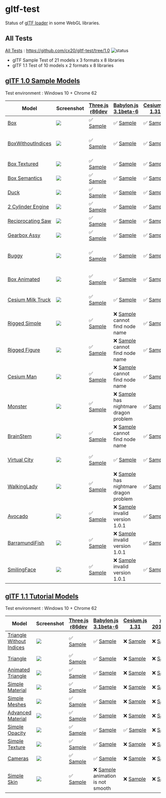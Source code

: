 # gltf-test

Status of [glTF loader](https://github.com/KhronosGroup/glTF#webgl-engines) in some WebGL libraries.

## All Tests

[All Tests]( https://cdn.rawgit.com/cx20/gltf-test/1572cf39515d32349da1eb3bd237f5d2da9bc46b/index.html ) : https://github.com/cx20/gltf-test/tree/1.0 ![status](https://img.shields.io/badge/glTF-1%2E0-yellow.svg?style=flat)
- glTF Sample Test of 21 models x 3 formats x 8 libraries
- glTF 1.1 Test of 10 models x 2 formats x 8 libraries


## [glTF 1.0 Sample Models](https://github.com/KhronosGroup/glTF-Sample-Models/tree/master/1.0)

Test environment : Windows 10 + Chrome 62

| Model                                              | Screenshot                                                   |[Three.js r86dev](https://github.com/mrdoob/three.js/tree/dev/examples/js/loaders/GLTFLoader.js)                              |[Babylon.js 3.1beta-6](https://github.com/BabylonJS/Babylon.js/tree/master/loaders/src/glTF)                                                         |[Cesium.js 1.31](https://github.com/AnalyticalGraphicsInc/cesium/)                                               |[xeogl 2017.02.09](https://github.com/xeolabs/xeogl/tree/master/src/models/gltf)                                               |[GLBoost r2dev](https://github.com/emadurandal/GLBoost/blob/master/src/js/middle_level/loader/GLTFLoader.js)                       |[Grimoire.js 2017.03.12](https://github.com/GrimoireGL/grimoirejs-gltf)                                                               |
|----------------------------------------------------|--------------------------------------------------------------|------------------------------------------------------------------------------------------------------------------------------|--------------------------------------------------------------------------------------------------------------------------------------------------|-----------------------------------------------------------------------------------------------------------------|-------------------------------------------------------------------------------------------------------------------------------|-----------------------------------------------------------------------------------------------------------------------------------|--------------------------------------------------------------------------------------------------------------------------------------|
|[Box](sampleModels/Box)                             |![](sampleModels/Box/screenshot/screenshot.png)               |:white_check_mark: [Sample](https://cdn.rawgit.com/cx20/gltf-test/1572cf39515d32349da1eb3bd237f5d2da9bc46b/examples/threejs/index.html?model=Box&scale=1)                   |:white_check_mark: [Sample](https://cdn.rawgit.com/cx20/gltf-test/1572cf39515d32349da1eb3bd237f5d2da9bc46b/examples/babylonjs/index.html?model=Box&scale=1)                                     |:white_check_mark: [Sample](https://cdn.rawgit.com/cx20/gltf-test/1572cf39515d32349da1eb3bd237f5d2da9bc46b/examples/cesium/index.html?model=Box)               |:white_check_mark: [Sample](https://cdn.rawgit.com/cx20/gltf-test/1572cf39515d32349da1eb3bd237f5d2da9bc46b/examples/xeogl/index.html?model=Box&scale=1)                      |:white_check_mark: [Sample](https://cdn.rawgit.com/cx20/gltf-test/1572cf39515d32349da1eb3bd237f5d2da9bc46b/examples/glboost/index.html?model=Box&scale=1)                        |:white_check_mark: [Sample](https://cdn.rawgit.com/cx20/gltf-test/1572cf39515d32349da1eb3bd237f5d2da9bc46b/examples/grimoiregl/index.html?model=Box&scale=1)                        |
|[BoxWithoutIndices](sampleModels/BoxWithoutIndices) |![](sampleModels/BoxWithoutIndices/screenshot/screenshot.png) |:white_check_mark: [Sample](https://cdn.rawgit.com/cx20/gltf-test/1572cf39515d32349da1eb3bd237f5d2da9bc46b/examples/threejs/index.html?model=BoxWithoutIndices&scale=1)     |:white_check_mark: [Sample](https://cdn.rawgit.com/cx20/gltf-test/1572cf39515d32349da1eb3bd237f5d2da9bc46b/examples/babylonjs/index.html?model=BoxWithoutIndices&scale=1)                       |:white_check_mark: [Sample](https://cdn.rawgit.com/cx20/gltf-test/1572cf39515d32349da1eb3bd237f5d2da9bc46b/examples/cesium/index.html?model=BoxWithoutIndices) |:x: [Sample](https://cdn.rawgit.com/cx20/gltf-test/1572cf39515d32349da1eb3bd237f5d2da9bc46b/examples/xeogl/index.html?model=BoxWithoutIndices&scale=1) glTF-Embedded not work|:white_check_mark: [Sample](https://cdn.rawgit.com/cx20/gltf-test/1572cf39515d32349da1eb3bd237f5d2da9bc46b/examples/glboost/index.html?model=BoxWithoutIndices&scale=1)          |:white_check_mark: [Sample](https://cdn.rawgit.com/cx20/gltf-test/1572cf39515d32349da1eb3bd237f5d2da9bc46b/examples/grimoiregl/index.html?model=BoxWithoutIndices&scale=1)          |
|[Box Textured](sampleModels/BoxTextured)            |![](sampleModels/BoxTextured/screenshot/screenshot.png)       |:white_check_mark: [Sample](https://cdn.rawgit.com/cx20/gltf-test/1572cf39515d32349da1eb3bd237f5d2da9bc46b/examples/threejs/index.html?model=BoxTextured&scale=1)           |:white_check_mark: [Sample](https://cdn.rawgit.com/cx20/gltf-test/1572cf39515d32349da1eb3bd237f5d2da9bc46b/examples/babylonjs/index.html?model=BoxTextured&scale=1)                             |:white_check_mark: [Sample](https://cdn.rawgit.com/cx20/gltf-test/1572cf39515d32349da1eb3bd237f5d2da9bc46b/examples/cesium/index.html?model=BoxTextured)       |:white_check_mark: [Sample](https://cdn.rawgit.com/cx20/gltf-test/1572cf39515d32349da1eb3bd237f5d2da9bc46b/examples/xeogl/index.html?model=BoxTextured&scale=1)              |:white_check_mark: [Sample](https://cdn.rawgit.com/cx20/gltf-test/1572cf39515d32349da1eb3bd237f5d2da9bc46b/examples/glboost/index.html?model=BoxTextured&scale=1)                |:white_check_mark: [Sample](https://cdn.rawgit.com/cx20/gltf-test/1572cf39515d32349da1eb3bd237f5d2da9bc46b/examples/grimoiregl/index.html?model=BoxTextured&scale=1)                |
|[Box Semantics](sampleModels/BoxSemantics)          |![](sampleModels/BoxSemantics/screenshot/screenshot.png)      |:white_check_mark: [Sample](https://cdn.rawgit.com/cx20/gltf-test/1572cf39515d32349da1eb3bd237f5d2da9bc46b/examples/threejs/index.html?model=BoxSemantics&scale=1)          |:white_check_mark: [Sample](https://cdn.rawgit.com/cx20/gltf-test/1572cf39515d32349da1eb3bd237f5d2da9bc46b/examples/babylonjs/index.html?model=BoxSemantics&scale=1)                            |:white_check_mark: [Sample](https://cdn.rawgit.com/cx20/gltf-test/1572cf39515d32349da1eb3bd237f5d2da9bc46b/examples/cesium/index.html?model=BoxSemantics)      |:white_check_mark: [Sample](https://cdn.rawgit.com/cx20/gltf-test/1572cf39515d32349da1eb3bd237f5d2da9bc46b/examples/xeogl/index.html?model=BoxSemantics&scale=1)             |:white_check_mark: [Sample](https://cdn.rawgit.com/cx20/gltf-test/1572cf39515d32349da1eb3bd237f5d2da9bc46b/examples/glboost/index.html?model=BoxSemantics&scale=1)               |:white_check_mark: [Sample](https://cdn.rawgit.com/cx20/gltf-test/1572cf39515d32349da1eb3bd237f5d2da9bc46b/examples/grimoiregl/index.html?model=BoxSemantics&scale=1)               |
|[Duck](sampleModels/Duck)                           |![](sampleModels/Duck/screenshot/screenshot.png)              |:white_check_mark: [Sample](https://cdn.rawgit.com/cx20/gltf-test/1572cf39515d32349da1eb3bd237f5d2da9bc46b/examples/threejs/index.html?model=Duck&scale=1)                  |:white_check_mark: [Sample](https://cdn.rawgit.com/cx20/gltf-test/1572cf39515d32349da1eb3bd237f5d2da9bc46b/examples/babylonjs/index.html?model=Duck&scale=1)                                    |:white_check_mark: [Sample](https://cdn.rawgit.com/cx20/gltf-test/1572cf39515d32349da1eb3bd237f5d2da9bc46b/examples/cesium/index.html?model=Duck)              |:white_check_mark: [Sample](https://cdn.rawgit.com/cx20/gltf-test/1572cf39515d32349da1eb3bd237f5d2da9bc46b/examples/xeogl/index.html?model=Duck&scale=1)                     |:white_check_mark: [Sample](https://cdn.rawgit.com/cx20/gltf-test/1572cf39515d32349da1eb3bd237f5d2da9bc46b/examples/glboost/index.html?model=Duck&scale=1)                       |:white_check_mark: [Sample](https://cdn.rawgit.com/cx20/gltf-test/1572cf39515d32349da1eb3bd237f5d2da9bc46b/examples/grimoiregl/index.html?model=Duck&scale=1)                       |
|[2 Cylinder Engine](sampleModels/2CylinderEngine)   |![](sampleModels/2CylinderEngine/screenshot/screenshot.png)   |:white_check_mark: [Sample](https://cdn.rawgit.com/cx20/gltf-test/1572cf39515d32349da1eb3bd237f5d2da9bc46b/examples/threejs/index.html?model=2CylinderEngine&scale=0.005)   |:white_check_mark: [Sample](https://cdn.rawgit.com/cx20/gltf-test/1572cf39515d32349da1eb3bd237f5d2da9bc46b/examples/babylonjs/index.html?model=2CylinderEngine&scale=0.005)                     |:white_check_mark: [Sample](https://cdn.rawgit.com/cx20/gltf-test/1572cf39515d32349da1eb3bd237f5d2da9bc46b/examples/cesium/index.html?model=2CylinderEngine)   |:white_check_mark: [Sample](https://cdn.rawgit.com/cx20/gltf-test/1572cf39515d32349da1eb3bd237f5d2da9bc46b/examples/xeogl/index.html?model=2CylinderEngine&scale=0.005)      |:white_check_mark: [Sample](https://cdn.rawgit.com/cx20/gltf-test/1572cf39515d32349da1eb3bd237f5d2da9bc46b/examples/glboost/index.html?model=2CylinderEngine&scale=0.005)        |:white_check_mark: [Sample](https://cdn.rawgit.com/cx20/gltf-test/1572cf39515d32349da1eb3bd237f5d2da9bc46b/examples/grimoiregl/index.html?model=2CylinderEngine&scale=0.005)        |
|[Reciprocating Saw](sampleModels/ReciprocatingSaw)  |![](sampleModels/ReciprocatingSaw/screenshot/screenshot.png)  |:white_check_mark: [Sample](https://cdn.rawgit.com/cx20/gltf-test/1572cf39515d32349da1eb3bd237f5d2da9bc46b/examples/threejs/index.html?model=ReciprocatingSaw&scale=0.01)   |:white_check_mark: [Sample](https://cdn.rawgit.com/cx20/gltf-test/1572cf39515d32349da1eb3bd237f5d2da9bc46b/examples/babylonjs/index.html?model=ReciprocatingSaw&scale=0.01)                     |:white_check_mark: [Sample](https://cdn.rawgit.com/cx20/gltf-test/1572cf39515d32349da1eb3bd237f5d2da9bc46b/examples/cesium/index.html?model=ReciprocatingSaw)  |:white_check_mark: [Sample](https://cdn.rawgit.com/cx20/gltf-test/1572cf39515d32349da1eb3bd237f5d2da9bc46b/examples/xeogl/index.html?model=ReciprocatingSaw&scale=0.01)      |:white_check_mark: [Sample](https://cdn.rawgit.com/cx20/gltf-test/1572cf39515d32349da1eb3bd237f5d2da9bc46b/examples/glboost/index.html?model=ReciprocatingSaw&scale=0.01)        |:white_check_mark: [Sample](https://cdn.rawgit.com/cx20/gltf-test/1572cf39515d32349da1eb3bd237f5d2da9bc46b/examples/grimoiregl/index.html?model=ReciprocatingSaw&scale=0.01)        |
|[Gearbox Assy](sampleModels/GearboxAssy)            |![](sampleModels/GearboxAssy/screenshot/screenshot.png)       |:white_check_mark: [Sample](https://cdn.rawgit.com/cx20/gltf-test/1572cf39515d32349da1eb3bd237f5d2da9bc46b/examples/threejs/index.html?model=GearboxAssy&scale=1)           |:white_check_mark: [Sample](https://cdn.rawgit.com/cx20/gltf-test/1572cf39515d32349da1eb3bd237f5d2da9bc46b/examples/babylonjs/index.html?model=GearboxAssy&scale=1)                             |:white_check_mark: [Sample](https://cdn.rawgit.com/cx20/gltf-test/1572cf39515d32349da1eb3bd237f5d2da9bc46b/examples/cesium/index.html?model=GearboxAssy)       |:white_check_mark: [Sample](https://cdn.rawgit.com/cx20/gltf-test/1572cf39515d32349da1eb3bd237f5d2da9bc46b/examples/xeogl/index.html?model=GearboxAssy&scale=1)              |:white_check_mark: [Sample](https://cdn.rawgit.com/cx20/gltf-test/1572cf39515d32349da1eb3bd237f5d2da9bc46b/examples/glboost/index.html?model=GearboxAssy&scale=1)                |:white_check_mark: [Sample](https://cdn.rawgit.com/cx20/gltf-test/1572cf39515d32349da1eb3bd237f5d2da9bc46b/examples/grimoiregl/index.html?model=GearboxAssy&scale=1)                |
|[Buggy](sampleModels/Buggy)                         |![](sampleModels/Buggy/screenshot/screenshot.png)             |:white_check_mark: [Sample](https://cdn.rawgit.com/cx20/gltf-test/1572cf39515d32349da1eb3bd237f5d2da9bc46b/examples/threejs/index.html?model=Buggy&scale=0.02)              |:white_check_mark: [Sample](https://cdn.rawgit.com/cx20/gltf-test/1572cf39515d32349da1eb3bd237f5d2da9bc46b/examples/babylonjs/index.html?model=Buggy&scale=0.02)                                |:white_check_mark: [Sample](https://cdn.rawgit.com/cx20/gltf-test/1572cf39515d32349da1eb3bd237f5d2da9bc46b/examples/cesium/index.html?model=Buggy)             |:x: [Sample](https://cdn.rawgit.com/cx20/gltf-test/1572cf39515d32349da1eb3bd237f5d2da9bc46b/examples/xeogl/index.html?model=Buggy&scale=0.02) only partial (glTF-Embedded)   |:white_check_mark: [Sample](https://cdn.rawgit.com/cx20/gltf-test/1572cf39515d32349da1eb3bd237f5d2da9bc46b/examples/glboost/index.html?model=Buggy&scale=0.02)                   |:white_check_mark: [Sample](https://cdn.rawgit.com/cx20/gltf-test/1572cf39515d32349da1eb3bd237f5d2da9bc46b/examples/grimoiregl/index.html?model=Buggy&scale=0.02)                   |
|[Box Animated](sampleModels/BoxAnimated)            |![](sampleModels/BoxAnimated/screenshot/screenshot.gif)       |:white_check_mark: [Sample](https://cdn.rawgit.com/cx20/gltf-test/1572cf39515d32349da1eb3bd237f5d2da9bc46b/examples/threejs/index.html?model=BoxAnimated&scale=0.5)         |:white_check_mark: [Sample](https://cdn.rawgit.com/cx20/gltf-test/1572cf39515d32349da1eb3bd237f5d2da9bc46b/examples/babylonjs/index.html?model=BoxAnimated&scale=0.5)                           |:white_check_mark: [Sample](https://cdn.rawgit.com/cx20/gltf-test/1572cf39515d32349da1eb3bd237f5d2da9bc46b/examples/cesium/index.html?model=BoxAnimated)       |:x: [Sample](https://cdn.rawgit.com/cx20/gltf-test/1572cf39515d32349da1eb3bd237f5d2da9bc46b/examples/xeogl/index.html?model=BoxAnimated&scale=0.5) animation not support     |:white_check_mark: [Sample](https://cdn.rawgit.com/cx20/gltf-test/1572cf39515d32349da1eb3bd237f5d2da9bc46b/examples/glboost/index.html?model=BoxAnimated&scale=0.5)              |:white_check_mark: [Sample](https://cdn.rawgit.com/cx20/gltf-test/1572cf39515d32349da1eb3bd237f5d2da9bc46b/examples/grimoiregl/index.html?model=BoxAnimated&scale=0.5)              |
|[Cesium Milk Truck](sampleModels/CesiumMilkTruck)   |![](sampleModels/CesiumMilkTruck/screenshot/screenshot.gif)   |:white_check_mark: [Sample](https://cdn.rawgit.com/cx20/gltf-test/1572cf39515d32349da1eb3bd237f5d2da9bc46b/examples/threejs/index.html?model=CesiumMilkTruck&scale=0.5)     |:white_check_mark: [Sample](https://cdn.rawgit.com/cx20/gltf-test/1572cf39515d32349da1eb3bd237f5d2da9bc46b/examples/babylonjs/index.html?model=CesiumMilkTruck&scale=0.5)                       |:white_check_mark: [Sample](https://cdn.rawgit.com/cx20/gltf-test/1572cf39515d32349da1eb3bd237f5d2da9bc46b/examples/cesium/index.html?model=CesiumMilkTruck)   |:x: [Sample](https://cdn.rawgit.com/cx20/gltf-test/1572cf39515d32349da1eb3bd237f5d2da9bc46b/examples/xeogl/index.html?model=CesiumMilkTruck&scale=0.5) animation not support |:white_check_mark: [Sample](https://cdn.rawgit.com/cx20/gltf-test/1572cf39515d32349da1eb3bd237f5d2da9bc46b/examples/glboost/index.html?model=CesiumMilkTruck&scale=0.5)          |:white_check_mark: [Sample](https://cdn.rawgit.com/cx20/gltf-test/1572cf39515d32349da1eb3bd237f5d2da9bc46b/examples/grimoiregl/index.html?model=CesiumMilkTruck&scale=0.5)          |
|[Rigged Simple](sampleModels/RiggedSimple)          |![](sampleModels/RiggedSimple/screenshot/screenshot.gif)      |:white_check_mark: [Sample](https://cdn.rawgit.com/cx20/gltf-test/1572cf39515d32349da1eb3bd237f5d2da9bc46b/examples/threejs/index.html?model=RiggedSimple&scale=0.2)        |:x: [Sample](https://cdn.rawgit.com/cx20/gltf-test/1572cf39515d32349da1eb3bd237f5d2da9bc46b/examples/babylonjs/index.html?model=RiggedSimple&scale=0.2) cannot find node name                   |:white_check_mark: [Sample](https://cdn.rawgit.com/cx20/gltf-test/1572cf39515d32349da1eb3bd237f5d2da9bc46b/examples/cesium/index.html?model=RiggedSimple)      |:x: [Sample](https://cdn.rawgit.com/cx20/gltf-test/1572cf39515d32349da1eb3bd237f5d2da9bc46b/examples/xeogl/index.html?model=RiggedSimple&scale=0.2) animation not support    |:white_check_mark: [Sample](https://cdn.rawgit.com/cx20/gltf-test/1572cf39515d32349da1eb3bd237f5d2da9bc46b/examples/glboost/index.html?model=RiggedSimple&scale=0.2)             |:white_check_mark: [Sample](https://cdn.rawgit.com/cx20/gltf-test/1572cf39515d32349da1eb3bd237f5d2da9bc46b/examples/grimoiregl/index.html?model=RiggedSimple&scale=0.2)             |
|[Rigged Figure](sampleModels/RiggedFigure)          |![](sampleModels/RiggedFigure/screenshot/screenshot.gif)      |:white_check_mark: [Sample](https://cdn.rawgit.com/cx20/gltf-test/1572cf39515d32349da1eb3bd237f5d2da9bc46b/examples/threejs/index.html?model=RiggedFigure&scale=1)          |:x: [Sample](https://cdn.rawgit.com/cx20/gltf-test/1572cf39515d32349da1eb3bd237f5d2da9bc46b/examples/babylonjs/index.html?model=RiggedFigure&scale=1) cannot find node name                     |:white_check_mark: [Sample](https://cdn.rawgit.com/cx20/gltf-test/1572cf39515d32349da1eb3bd237f5d2da9bc46b/examples/cesium/index.html?model=RiggedFigure)      |:x: [Sample](https://cdn.rawgit.com/cx20/gltf-test/1572cf39515d32349da1eb3bd237f5d2da9bc46b/examples/xeogl/index.html?model=RiggedFigure&scale=1) animation not support      |:white_check_mark: [Sample](https://cdn.rawgit.com/cx20/gltf-test/1572cf39515d32349da1eb3bd237f5d2da9bc46b/examples/glboost/index.html?model=RiggedFigure&scale=1)               |:white_check_mark: [Sample](https://cdn.rawgit.com/cx20/gltf-test/1572cf39515d32349da1eb3bd237f5d2da9bc46b/examples/grimoiregl/index.html?model=RiggedFigure&scale=1)               |
|[Cesium Man](sampleModels/CesiumMan)                |![](sampleModels/CesiumMan/screenshot/screenshot.gif)         |:white_check_mark: [Sample](https://cdn.rawgit.com/cx20/gltf-test/1572cf39515d32349da1eb3bd237f5d2da9bc46b/examples/threejs/index.html?model=CesiumMan&scale=1)             |:x: [Sample](https://cdn.rawgit.com/cx20/gltf-test/1572cf39515d32349da1eb3bd237f5d2da9bc46b/examples/babylonjs/index.html?model=CesiumMan&scale=1) cannot find node name                        |:white_check_mark: [Sample](https://cdn.rawgit.com/cx20/gltf-test/1572cf39515d32349da1eb3bd237f5d2da9bc46b/examples/cesium/index.html?model=CesiumMan)         |:x: [Sample](https://cdn.rawgit.com/cx20/gltf-test/1572cf39515d32349da1eb3bd237f5d2da9bc46b/examples/xeogl/index.html?model=CesiumMan&scale=1) animation not support         |:white_check_mark: [Sample](https://cdn.rawgit.com/cx20/gltf-test/1572cf39515d32349da1eb3bd237f5d2da9bc46b/examples/glboost/index.html?model=CesiumMan&scale=1)                  |:white_check_mark: [Sample](https://cdn.rawgit.com/cx20/gltf-test/1572cf39515d32349da1eb3bd237f5d2da9bc46b/examples/grimoiregl/index.html?model=CesiumMan&scale=1)                  |
|[Monster](sampleModels/Monster)                     |![](sampleModels/Monster/screenshot/screenshot.gif)           |:white_check_mark: [Sample](https://cdn.rawgit.com/cx20/gltf-test/1572cf39515d32349da1eb3bd237f5d2da9bc46b/examples/threejs/index.html?model=Monster&scale=0.05)            |:x: [Sample](https://cdn.rawgit.com/cx20/gltf-test/1572cf39515d32349da1eb3bd237f5d2da9bc46b/examples/babylonjs/index.html?model=Monster&scale=0.05) has nightmare dragon problem                |:white_check_mark: [Sample](https://cdn.rawgit.com/cx20/gltf-test/1572cf39515d32349da1eb3bd237f5d2da9bc46b/examples/cesium/index.html?model=Monster)           |:x: [Sample](https://cdn.rawgit.com/cx20/gltf-test/1572cf39515d32349da1eb3bd237f5d2da9bc46b/examples/xeogl/index.html?model=Monster&scale=0.05) animation not support        |:white_check_mark: [Sample](https://cdn.rawgit.com/cx20/gltf-test/1572cf39515d32349da1eb3bd237f5d2da9bc46b/examples/glboost/index.html?model=Monster&scale=0.05)                 |:white_check_mark: [Sample](https://cdn.rawgit.com/cx20/gltf-test/1572cf39515d32349da1eb3bd237f5d2da9bc46b/examples/grimoiregl/index.html?model=Monster&scale=0.05)                 |
|[BrainStem](sampleModels/BrainStem)                 |![](sampleModels/BrainStem/screenshot/screenshot.gif)         |:white_check_mark: [Sample](https://cdn.rawgit.com/cx20/gltf-test/1572cf39515d32349da1eb3bd237f5d2da9bc46b/examples/threejs/index.html?model=BrainStem&scale=1)             |:x: [Sample](https://cdn.rawgit.com/cx20/gltf-test/1572cf39515d32349da1eb3bd237f5d2da9bc46b/examples/babylonjs/index.html?model=BrainStem&scale=1) cannot find node name                        |:white_check_mark: [Sample](https://cdn.rawgit.com/cx20/gltf-test/1572cf39515d32349da1eb3bd237f5d2da9bc46b/examples/cesium/index.html?model=BrainStem)         |:x: [Sample](https://cdn.rawgit.com/cx20/gltf-test/1572cf39515d32349da1eb3bd237f5d2da9bc46b/examples/xeogl/index.html?model=BrainStem&scale=1) only partial                  |:white_check_mark: [Sample](https://cdn.rawgit.com/cx20/gltf-test/1572cf39515d32349da1eb3bd237f5d2da9bc46b/examples/glboost/index.html?model=BrainStem&scale=1)                  |:white_check_mark: [Sample](https://cdn.rawgit.com/cx20/gltf-test/1572cf39515d32349da1eb3bd237f5d2da9bc46b/examples/grimoiregl/index.html?model=BrainStem&scale=1)                  |
|[Virtual City](sampleModels/VC)                     |![](sampleModels/VC/screenshot/screenshot.gif)                |:white_check_mark: [Sample](https://cdn.rawgit.com/cx20/gltf-test/1572cf39515d32349da1eb3bd237f5d2da9bc46b/examples/threejs/index.html?model=VC&scale=0.2)                  |:white_check_mark: [Sample](https://cdn.rawgit.com/cx20/gltf-test/1572cf39515d32349da1eb3bd237f5d2da9bc46b/examples/babylonjs/index.html?model=VC&scale=0.2)                                    |:white_check_mark: [Sample](https://cdn.rawgit.com/cx20/gltf-test/1572cf39515d32349da1eb3bd237f5d2da9bc46b/examples/cesium/index.html?model=VC)                |:x: [Sample](https://cdn.rawgit.com/cx20/gltf-test/1572cf39515d32349da1eb3bd237f5d2da9bc46b/examples/xeogl/index.html?model=VC&scale=0.2) animation not support              |:white_check_mark: [Sample](https://cdn.rawgit.com/cx20/gltf-test/1572cf39515d32349da1eb3bd237f5d2da9bc46b/examples/glboost/index.html?model=VC&scale=0.2)                       |:white_check_mark: [Sample](https://cdn.rawgit.com/cx20/gltf-test/1572cf39515d32349da1eb3bd237f5d2da9bc46b/examples/grimoiregl/index.html?model=VC&scale=0.2)                       |
|[WalkingLady](sampleModels/WalkingLady)             |![](sampleModels/WalkingLady/screenshot/screenshot.gif)       |:white_check_mark: [Sample](https://cdn.rawgit.com/cx20/gltf-test/1572cf39515d32349da1eb3bd237f5d2da9bc46b/examples/threejs/index.html?model=WalkingLady&scale=1)           |:x: [Sample](https://cdn.rawgit.com/cx20/gltf-test/1572cf39515d32349da1eb3bd237f5d2da9bc46b/examples/babylonjs/index.html?model=WalkingLady&scale=1) has nightmare dragon problem               |:white_check_mark: [Sample](https://cdn.rawgit.com/cx20/gltf-test/1572cf39515d32349da1eb3bd237f5d2da9bc46b/examples/cesium/index.html?model=WalkingLady)       |:x: [Sample](https://cdn.rawgit.com/cx20/gltf-test/1572cf39515d32349da1eb3bd237f5d2da9bc46b/examples/xeogl/index.html?model=WalkingLady&scale=1) animation not support       |:white_check_mark: [Sample](https://cdn.rawgit.com/cx20/gltf-test/1572cf39515d32349da1eb3bd237f5d2da9bc46b/examples/glboost/index.html?model=WalkingLady&scale=1)                |:white_check_mark: [Sample](https://cdn.rawgit.com/cx20/gltf-test/1572cf39515d32349da1eb3bd237f5d2da9bc46b/examples/grimoiregl/index.html?model=WalkingLady&scale=1)                |
|[Avocado](sampleModels/Avocado)                     |![](sampleModels/Avocado/screenshot/screenshot.png)           |:white_check_mark: [Sample](https://cdn.rawgit.com/cx20/gltf-test/1572cf39515d32349da1eb3bd237f5d2da9bc46b/examples/threejs/index.html?model=Avocado&scale=0.5)             |:x: [Sample](https://cdn.rawgit.com/cx20/gltf-test/1572cf39515d32349da1eb3bd237f5d2da9bc46b/examples/babylonjs/index.html?model=Avocado&scale=0.5) invalid version 1.0.1                        |:white_check_mark: [Sample](https://cdn.rawgit.com/cx20/gltf-test/1572cf39515d32349da1eb3bd237f5d2da9bc46b/examples/cesium/index.html?model=Avocado)           |:white_check_mark: [Sample](https://cdn.rawgit.com/cx20/gltf-test/1572cf39515d32349da1eb3bd237f5d2da9bc46b/examples/xeogl/index.html?model=Avocado&scale=0.5)                |:white_check_mark: [Sample](https://cdn.rawgit.com/cx20/gltf-test/1572cf39515d32349da1eb3bd237f5d2da9bc46b/examples/glboost/index.html?model=Avocado&scale=0.5)                  |:white_check_mark: [Sample](https://cdn.rawgit.com/cx20/gltf-test/1572cf39515d32349da1eb3bd237f5d2da9bc46b/examples/grimoiregl/index.html?model=Avocado&scale=0.5)                  |
|[BarramundiFish](sampleModels/BarramundiFish)       |![](sampleModels/BarramundiFish/screenshot/screenshot.png)    |:white_check_mark: [Sample](https://cdn.rawgit.com/cx20/gltf-test/1572cf39515d32349da1eb3bd237f5d2da9bc46b/examples/threejs/index.html?model=BarramundiFish&scale=0.05)     |:x: [Sample](https://cdn.rawgit.com/cx20/gltf-test/1572cf39515d32349da1eb3bd237f5d2da9bc46b/examples/babylonjs/index.html?model=BarramundiFish&scale=0.05) invalid version 1.0.1                |:white_check_mark: [Sample](https://cdn.rawgit.com/cx20/gltf-test/1572cf39515d32349da1eb3bd237f5d2da9bc46b/examples/cesium/index.html?model=BarramundiFish)    |:white_check_mark: [Sample](https://cdn.rawgit.com/cx20/gltf-test/1572cf39515d32349da1eb3bd237f5d2da9bc46b/examples/xeogl/index.html?model=BarramundiFish&scale=0.05)        |:white_check_mark: [Sample](https://cdn.rawgit.com/cx20/gltf-test/1572cf39515d32349da1eb3bd237f5d2da9bc46b/examples/glboost/index.html?model=BarramundiFish&scale=0.05)          |:white_check_mark: [Sample](https://cdn.rawgit.com/cx20/gltf-test/1572cf39515d32349da1eb3bd237f5d2da9bc46b/examples/grimoiregl/index.html?model=BarramundiFish&scale=0.05)          |
|[SmilingFace](sampleModels/SmilingFace)             |![](sampleModels/SmilingFace/screenshot/screenshot.png)       |:white_check_mark: [Sample](https://cdn.rawgit.com/cx20/gltf-test/1572cf39515d32349da1eb3bd237f5d2da9bc46b/examples/threejs/index.html?model=SmilingFace&scale=1.0)         |:x: [Sample](https://cdn.rawgit.com/cx20/gltf-test/1572cf39515d32349da1eb3bd237f5d2da9bc46b/examples/babylonjs/index.html?model=SmilingFace&scale=1.0) invalid version 1.0.1                    |:white_check_mark: [Sample](https://cdn.rawgit.com/cx20/gltf-test/1572cf39515d32349da1eb3bd237f5d2da9bc46b/examples/cesium/index.html?model=SmilingFace)       |:white_check_mark: [Sample](https://cdn.rawgit.com/cx20/gltf-test/1572cf39515d32349da1eb3bd237f5d2da9bc46b/examples/xeogl/index.html?model=SmilingFace&scale=1.0)            |:white_check_mark: [Sample](https://cdn.rawgit.com/cx20/gltf-test/1572cf39515d32349da1eb3bd237f5d2da9bc46b/examples/glboost/index.html?model=SmilingFace&scale=1.0)              |:white_check_mark: [Sample](https://cdn.rawgit.com/cx20/gltf-test/1572cf39515d32349da1eb3bd237f5d2da9bc46b/examples/grimoiregl/index.html?model=SmilingFace&scale=1.0)              |

## [glTF 1.1 Tutorial Models](https://github.com/javagl/gltfTutorialModels)

Test environment : Windows 10 + Chrome 62

|Model                                                              |Screenshot                                                          |[Three.js r86dev](https://github.com/mrdoob/three.js/tree/dev/examples/js/loaders/GLTFLoader.js)                                                                |[Babylon.js 3.1beta-6](https://github.com/BabylonJS/Babylon.js/tree/master/loaders/src/glTF)                                                                               |[Cesium.js 1.31](https://github.com/AnalyticalGraphicsInc/cesium/)                                                                                        |[xeogl 2017.02.09](https://github.com/xeolabs/xeogl/tree/master/src/models/gltf)                                                               |[GLBoost r2dev](https://github.com/emadurandal/GLBoost/blob/master/src/js/middle_level/loader/GLTFLoader.js)                                                    |[Grimoire.js 2017.03.12](https://github.com/GrimoireGL/grimoirejs-gltf)                                                                             |
|-------------------------------------------------------------------|--------------------------------------------------------------------|----------------------------------------------------------------------------------------------------------------------------------------------------------------|------------------------------------------------------------------------------------------------------------------------------------------------------------------------|----------------------------------------------------------------------------------------------------------------------------------------------------------|-----------------------------------------------------------------------------------------------------------------------------------------------|----------------------------------------------------------------------------------------------------------------------------------------------------------------|----------------------------------------------------------------------------------------------------------------------------------------------------|
|[Triangle Without Indices](tutorialModels/TriangleWithoutIndices)  |![](tutorialModels/TriangleWithoutIndices/screenshot/screenshot.png)|:white_check_mark: [Sample](https://cdn.rawgit.com/cx20/gltf-test/1572cf39515d32349da1eb3bd237f5d2da9bc46b/examples/threejs/index.html?category=tutorialModels&model=TriangleWithoutIndices&scale=1&type=glTF)|:white_check_mark: [Sample](https://cdn.rawgit.com/cx20/gltf-test/1572cf39515d32349da1eb3bd237f5d2da9bc46b/examples/babylonjs/index.html?category=tutorialModels&model=TriangleWithoutIndices&scale=1&type=glTF)      |:x: [Sample](https://cdn.rawgit.com/cx20/gltf-test/1572cf39515d32349da1eb3bd237f5d2da9bc46b/examples/cesium/index.html?category=tutorialModels&model=TriangleWithoutIndices&scale=1&type=glTF)          |:x: [Sample](https://cdn.rawgit.com/cx20/gltf-test/1572cf39515d32349da1eb3bd237f5d2da9bc46b/examples/xeogl/index.html?category=tutorialModels&model=TriangleWithoutIndices&scale=1&type=glTF)|:white_check_mark: [Sample](https://cdn.rawgit.com/cx20/gltf-test/1572cf39515d32349da1eb3bd237f5d2da9bc46b/examples/glboost/index.html?category=tutorialModels&model=TriangleWithoutIndices&scale=1&type=glTF)|:x: [Sample](https://cdn.rawgit.com/cx20/gltf-test/1572cf39515d32349da1eb3bd237f5d2da9bc46b/examples/grimoiregl/index.html?category=tutorialModels&model=TriangleWithoutIndices&scale=1&type=glTF)|
|[Triangle](tutorialModels/Triangle)                                |![](tutorialModels/Triangle/screenshot/screenshot.png)              |:white_check_mark: [Sample](https://cdn.rawgit.com/cx20/gltf-test/1572cf39515d32349da1eb3bd237f5d2da9bc46b/examples/threejs/index.html?category=tutorialModels&model=Triangle&scale=1&type=glTF)              |:white_check_mark: [Sample](https://cdn.rawgit.com/cx20/gltf-test/1572cf39515d32349da1eb3bd237f5d2da9bc46b/examples/babylonjs/index.html?category=tutorialModels&model=Triangle&scale=1&type=glTF)                    |:x: [Sample](https://cdn.rawgit.com/cx20/gltf-test/1572cf39515d32349da1eb3bd237f5d2da9bc46b/examples/cesium/index.html?category=tutorialModels&model=Triangle&scale=1&type=glTF)                        |:x: [Sample](https://cdn.rawgit.com/cx20/gltf-test/1572cf39515d32349da1eb3bd237f5d2da9bc46b/examples/xeogl/index.html?category=tutorialModels&model=Triangle&scale=1&type=glTF)              |:white_check_mark: [Sample](https://cdn.rawgit.com/cx20/gltf-test/1572cf39515d32349da1eb3bd237f5d2da9bc46b/examples/glboost/index.html?category=tutorialModels&model=Triangle&scale=1&type=glTF)              |:x: [Sample](https://cdn.rawgit.com/cx20/gltf-test/1572cf39515d32349da1eb3bd237f5d2da9bc46b/examples/grimoiregl/index.html?category=tutorialModels&model=Triangle&scale=1&type=glTF)              |
|[Animated Triangle](tutorialModels/AnimatedTriangle)               |![](tutorialModels/AnimatedTriangle/screenshot/screenshot.gif)      |:white_check_mark: [Sample](https://cdn.rawgit.com/cx20/gltf-test/1572cf39515d32349da1eb3bd237f5d2da9bc46b/examples/threejs/index.html?category=tutorialModels&model=AnimatedTriangle&scale=1&type=glTF)      |:white_check_mark: [Sample](https://cdn.rawgit.com/cx20/gltf-test/1572cf39515d32349da1eb3bd237f5d2da9bc46b/examples/babylonjs/index.html?category=tutorialModels&model=AnimatedTriangle&scale=1&type=glTF)            |:x: [Sample](https://cdn.rawgit.com/cx20/gltf-test/1572cf39515d32349da1eb3bd237f5d2da9bc46b/examples/cesium/index.html?category=tutorialModels&model=AnimatedTriangle&scale=1&type=glTF)                |:x: [Sample](https://cdn.rawgit.com/cx20/gltf-test/1572cf39515d32349da1eb3bd237f5d2da9bc46b/examples/xeogl/index.html?category=tutorialModels&model=AnimatedTriangle&scale=1&type=glTF)      |:white_check_mark: [Sample](https://cdn.rawgit.com/cx20/gltf-test/1572cf39515d32349da1eb3bd237f5d2da9bc46b/examples/glboost/index.html?category=tutorialModels&model=AnimatedTriangle&scale=1&type=glTF)      |:x: [Sample](https://cdn.rawgit.com/cx20/gltf-test/1572cf39515d32349da1eb3bd237f5d2da9bc46b/examples/grimoiregl/index.html?category=tutorialModels&model=AnimatedTriangle&scale=1&type=glTF)      |
|[Simple Material](tutorialModels/SimpleMaterial)                   |![](tutorialModels/SimpleMaterial/screenshot/screenshot.png)        |:white_check_mark: [Sample](https://cdn.rawgit.com/cx20/gltf-test/1572cf39515d32349da1eb3bd237f5d2da9bc46b/examples/threejs/index.html?category=tutorialModels&model=SimpleMaterial&scale=1&type=glTF)        |:white_check_mark: [Sample](https://cdn.rawgit.com/cx20/gltf-test/1572cf39515d32349da1eb3bd237f5d2da9bc46b/examples/babylonjs/index.html?category=tutorialModels&model=SimpleMaterial&scale=1&type=glTF)              |:x: [Sample](https://cdn.rawgit.com/cx20/gltf-test/1572cf39515d32349da1eb3bd237f5d2da9bc46b/examples/cesium/index.html?category=tutorialModels&model=SimpleMaterial&scale=1&type=glTF)                  |:x: [Sample](https://cdn.rawgit.com/cx20/gltf-test/1572cf39515d32349da1eb3bd237f5d2da9bc46b/examples/xeogl/index.html?category=tutorialModels&model=SimpleMaterial&scale=1&type=glTF)        |:white_check_mark: [Sample](https://cdn.rawgit.com/cx20/gltf-test/1572cf39515d32349da1eb3bd237f5d2da9bc46b/examples/glboost/index.html?category=tutorialModels&model=SimpleMaterial&scale=1&type=glTF)        |:x: [Sample](https://cdn.rawgit.com/cx20/gltf-test/1572cf39515d32349da1eb3bd237f5d2da9bc46b/examples/grimoiregl/index.html?category=tutorialModels&model=SimpleMaterial&scale=1&type=glTF)        |
|[Simple Meshes](tutorialModels/SimpleMeshes)                       |![](tutorialModels/SimpleMeshes/screenshot/screenshot.png)          |:white_check_mark: [Sample](https://cdn.rawgit.com/cx20/gltf-test/1572cf39515d32349da1eb3bd237f5d2da9bc46b/examples/threejs/index.html?category=tutorialModels&model=SimpleMeshes&scale=1&type=glTF)          |:white_check_mark: [Sample](https://cdn.rawgit.com/cx20/gltf-test/1572cf39515d32349da1eb3bd237f5d2da9bc46b/examples/babylonjs/index.html?category=tutorialModels&model=SimpleMeshes&scale=1&type=glTF)                |:x: [Sample](https://cdn.rawgit.com/cx20/gltf-test/1572cf39515d32349da1eb3bd237f5d2da9bc46b/examples/cesium/index.html?category=tutorialModels&model=SimpleMeshes&scale=1&type=glTF)                    |:x: [Sample](https://cdn.rawgit.com/cx20/gltf-test/1572cf39515d32349da1eb3bd237f5d2da9bc46b/examples/xeogl/index.html?category=tutorialModels&model=SimpleMeshes&scale=1&type=glTF)          |:white_check_mark: [Sample](https://cdn.rawgit.com/cx20/gltf-test/1572cf39515d32349da1eb3bd237f5d2da9bc46b/examples/glboost/index.html?category=tutorialModels&model=SimpleMeshes&scale=1&type=glTF)          |:x: [Sample](https://cdn.rawgit.com/cx20/gltf-test/1572cf39515d32349da1eb3bd237f5d2da9bc46b/examples/grimoiregl/index.html?category=tutorialModels&model=SimpleMeshes&scale=1&type=glTF)          |
|[Advanced Material](tutorialModels/AdvancedMaterial)               |![](tutorialModels/AdvancedMaterial/screenshot/screenshot.png)      |:white_check_mark: [Sample](https://cdn.rawgit.com/cx20/gltf-test/1572cf39515d32349da1eb3bd237f5d2da9bc46b/examples/threejs/index.html?category=tutorialModels&model=AdvancedMaterial&scale=1&type=glTF)      |:white_check_mark: [Sample](https://cdn.rawgit.com/cx20/gltf-test/1572cf39515d32349da1eb3bd237f5d2da9bc46b/examples/babylonjs/index.html?category=tutorialModels&model=AdvancedMaterial&scale=1&type=glTF)            |:x: [Sample](https://cdn.rawgit.com/cx20/gltf-test/1572cf39515d32349da1eb3bd237f5d2da9bc46b/examples/cesium/index.html?category=tutorialModels&model=AdvancedMaterial&scale=1&type=glTF)                |:x: [Sample](https://cdn.rawgit.com/cx20/gltf-test/1572cf39515d32349da1eb3bd237f5d2da9bc46b/examples/xeogl/index.html?category=tutorialModels&model=AdvancedMaterial&scale=1&type=glTF)      |:white_check_mark: [Sample](https://cdn.rawgit.com/cx20/gltf-test/1572cf39515d32349da1eb3bd237f5d2da9bc46b/examples/glboost/index.html?category=tutorialModels&model=AdvancedMaterial&scale=1&type=glTF)      |:x: [Sample](https://cdn.rawgit.com/cx20/gltf-test/1572cf39515d32349da1eb3bd237f5d2da9bc46b/examples/grimoiregl/index.html?category=tutorialModels&model=AdvancedMaterial&scale=1&type=glTF)      |
|[Simple Opacity](tutorialModels/SimpleOpacity)                     |![](tutorialModels/SimpleOpacity/screenshot/screenshot.png)         |:white_check_mark: [Sample](https://cdn.rawgit.com/cx20/gltf-test/1572cf39515d32349da1eb3bd237f5d2da9bc46b/examples/threejs/index.html?category=tutorialModels&model=SimpleOpacity&scale=1&type=glTF)         |:white_check_mark: [Sample](https://cdn.rawgit.com/cx20/gltf-test/1572cf39515d32349da1eb3bd237f5d2da9bc46b/examples/babylonjs/index.html?category=tutorialModels&model=SimpleOpacity&scale=1&type=glTF)               |:white_check_mark: [Sample](https://cdn.rawgit.com/cx20/gltf-test/1572cf39515d32349da1eb3bd237f5d2da9bc46b/examples/cesium/index.html?category=tutorialModels&model=SimpleOpacity&scale=1&type=glTF)    |:x: [Sample](https://cdn.rawgit.com/cx20/gltf-test/1572cf39515d32349da1eb3bd237f5d2da9bc46b/examples/xeogl/index.html?category=tutorialModels&model=SimpleOpacity&scale=1&type=glTF)         |:white_check_mark: [Sample](https://cdn.rawgit.com/cx20/gltf-test/1572cf39515d32349da1eb3bd237f5d2da9bc46b/examples/glboost/index.html?category=tutorialModels&model=SimpleOpacity&scale=1&type=glTF)         |:x: [Sample](https://cdn.rawgit.com/cx20/gltf-test/1572cf39515d32349da1eb3bd237f5d2da9bc46b/examples/grimoiregl/index.html?category=tutorialModels&model=SimpleOpacity&scale=1&type=glTF)         |
|[Simple Texture](tutorialModels/SimpleTexture)                     |![](tutorialModels/SimpleTexture/screenshot/screenshot.png)         |:white_check_mark: [Sample](https://cdn.rawgit.com/cx20/gltf-test/1572cf39515d32349da1eb3bd237f5d2da9bc46b/examples/threejs/index.html?category=tutorialModels&model=SimpleTexture&scale=1&type=glTF)         |:white_check_mark: [Sample](https://cdn.rawgit.com/cx20/gltf-test/1572cf39515d32349da1eb3bd237f5d2da9bc46b/examples/babylonjs/index.html?category=tutorialModels&model=SimpleTexture&scale=1&type=glTF)               |:x: [Sample](https://cdn.rawgit.com/cx20/gltf-test/1572cf39515d32349da1eb3bd237f5d2da9bc46b/examples/cesium/index.html?category=tutorialModels&model=SimpleTexture&scale=1&type=glTF)                   |:x: [Sample](https://cdn.rawgit.com/cx20/gltf-test/1572cf39515d32349da1eb3bd237f5d2da9bc46b/examples/xeogl/index.html?category=tutorialModels&model=SimpleTexture&scale=1&type=glTF)         |:white_check_mark: [Sample](https://cdn.rawgit.com/cx20/gltf-test/1572cf39515d32349da1eb3bd237f5d2da9bc46b/examples/glboost/index.html?category=tutorialModels&model=SimpleTexture&scale=1&type=glTF)         |:x: [Sample](https://cdn.rawgit.com/cx20/gltf-test/1572cf39515d32349da1eb3bd237f5d2da9bc46b/examples/grimoiregl/index.html?category=tutorialModels&model=SimpleTexture&scale=1&type=glTF)         |
|[Cameras](tutorialModels/Cameras)                                  |![](tutorialModels/Cameras/screenshot/screenshot.png)               |:white_check_mark: [Sample](https://cdn.rawgit.com/cx20/gltf-test/1572cf39515d32349da1eb3bd237f5d2da9bc46b/examples/threejs/index.html?category=tutorialModels&model=Cameras&scale=1&type=glTF)               |:white_check_mark: [Sample](https://cdn.rawgit.com/cx20/gltf-test/1572cf39515d32349da1eb3bd237f5d2da9bc46b/examples/babylonjs/index.html?category=tutorialModels&model=Cameras&scale=1&type=glTF)                     |:x: [Sample](https://cdn.rawgit.com/cx20/gltf-test/1572cf39515d32349da1eb3bd237f5d2da9bc46b/examples/cesium/index.html?category=tutorialModels&model=Cameras&scale=1&type=glTF)                         |:x: [Sample](https://cdn.rawgit.com/cx20/gltf-test/1572cf39515d32349da1eb3bd237f5d2da9bc46b/examples/xeogl/index.html?category=tutorialModels&model=Cameras&scale=1&type=glTF)               |:white_check_mark: [Sample](https://cdn.rawgit.com/cx20/gltf-test/1572cf39515d32349da1eb3bd237f5d2da9bc46b/examples/glboost/index.html?category=tutorialModels&model=Cameras&scale=1&type=glTF)               |:x: [Sample](https://cdn.rawgit.com/cx20/gltf-test/1572cf39515d32349da1eb3bd237f5d2da9bc46b/examples/grimoiregl/index.html?category=tutorialModels&model=Cameras&scale=1&type=glTF)               |
|[Simple Skin](tutorialModels/SimpleSkin)                           |![](tutorialModels/SimpleSkin/screenshot/screenshot.gif)            |:white_check_mark: [Sample](https://cdn.rawgit.com/cx20/gltf-test/1572cf39515d32349da1eb3bd237f5d2da9bc46b/examples/threejs/index.html?category=tutorialModels&model=SimpleSkin&scale=1&type=glTF)            |:x: [Sample](https://cdn.rawgit.com/cx20/gltf-test/1572cf39515d32349da1eb3bd237f5d2da9bc46b/examples/babylonjs/index.html?category=tutorialModels&model=SimpleSkin&scale=1&type=glTF) animation is not smooth         |:x: [Sample](https://cdn.rawgit.com/cx20/gltf-test/1572cf39515d32349da1eb3bd237f5d2da9bc46b/examples/cesium/index.html?category=tutorialModels&model=SimpleSkin&scale=1&type=glTF)                      |:x: [Sample](https://cdn.rawgit.com/cx20/gltf-test/1572cf39515d32349da1eb3bd237f5d2da9bc46b/examples/xeogl/index.html?category=tutorialModels&model=SimpleSkin&scale=1&type=glTF)            |:white_check_mark: [Sample](https://cdn.rawgit.com/cx20/gltf-test/1572cf39515d32349da1eb3bd237f5d2da9bc46b/examples/glboost/index.html?category=tutorialModels&model=SimpleSkin&scale=1&type=glTF)            |:x: [Sample](https://cdn.rawgit.com/cx20/gltf-test/1572cf39515d32349da1eb3bd237f5d2da9bc46b/examples/grimoiregl/index.html?category=tutorialModels&model=SimpleSkin&scale=1&type=glTF)            |

